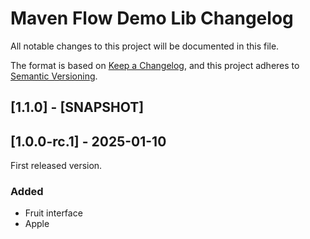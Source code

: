 # Maven Flow Demo Lib Changelog

All notable changes to this project will be documented in this file.

The format is based on [Keep a Changelog](https://keepachangelog.com/en/1.1.0/),
and this project adheres to [Semantic Versioning](https://semver.org/spec/v2.0.0.html).

## [1.1.0] - [SNAPSHOT]



## [1.0.0-rc.1] - 2025-01-10

First released version.

### Added

- Fruit interface
- Apple
